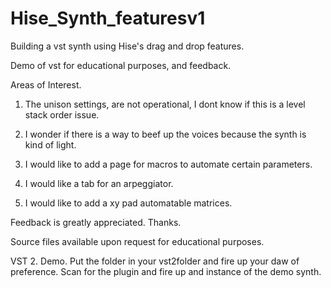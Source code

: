 # Hise_Synth_featuresv1

Building a vst synth using Hise's drag and drop features.

Demo of vst for educational purposes, and feedback.

Areas of Interest.

1.  The unison settings, are not operational, I dont know if this is a level stack order issue.

2.  I wonder if there is a way to beef up the voices because the synth is kind of light.

3.  I would like to add a page for macros to automate certain parameters.

4.  I would like a tab for an arpeggiator.

5.  I would like to add a xy pad automatable matrices.

Feedback is greatly appreciated. Thanks.

Source files available upon request for educational purposes.

VST 2.  Demo.   Put the folder in your vst2folder and fire up your daw of preference.  Scan for the plugin and fire up and instance of the demo synth.


